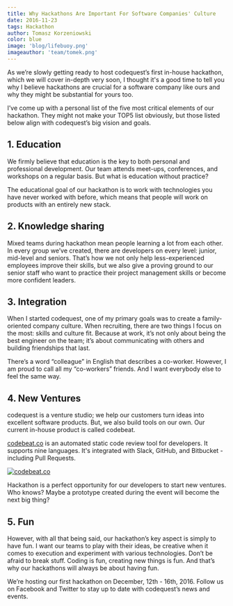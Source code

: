 ```yaml
---
title: Why Hackathons Are Important For Software Companies' Culture
date: 2016-11-23
tags: Hackathon
author: Tomasz Korzeniowski
color: blue
image: 'blog/lifebuoy.png'
imageauthor: 'team/tomek.png'
---
```


As we’re slowly getting ready to host codequest’s first in-house hackathon, which we will cover in-depth very soon, I thought it's a good time to tell you why I believe hackathons are crucial for a software company like ours and why they might be substantial for yours too.

I’ve come up with a personal list of the five most critical elements of our hackathon. They might not make your TOP5 list obviously, but those listed below align with codequest’s big vision and goals.

## 1. **Education**

We firmly believe that education is the key to both personal and professional development. Our team attends meet-ups, conferences, and workshops on a regular basis. But what is education without practice?

The educational goal of our hackathon is to work with technologies you have never worked with before, which means that people will work on products with an entirely new stack. 

## 2. **Knowledge sharing**

Mixed teams during hackathon mean people learning a lot from each other. In every group we’ve created, there are developers on every level: junior, mid-level and seniors. That’s how we not only help less-experienced employees improve their skills, but we also give a proving ground to our senior staff who want to practice their project management skills or become more confident leaders.

## 3. **Integration**

When I started codequest, one of my primary goals was to create a family-oriented company culture. When recruiting, there are two things I focus on the most: skills and culture fit. Because at work, it’s not only about being the best engineer on the team; it’s about communicating with others and building friendships that last.

There’s a word “colleague” in English that describes a co-worker. However, I am proud to call all my “co-workers” friends. And I want everybody else to feel the same way. 

## 4. **New Ventures**

codequest is a venture studio; we help our customers turn ideas into excellent software products. But, we also build tools on our own. Our current in-house product is called codebeat.

[codebeat.co](https://codebeat.co/) is an automated static code review tool for developers. It supports nine languages. It's integrated with Slack, GitHub, and Bitbucket - including Pull Requests.


<a href="https://codebeat.co" target="_blank">![codebeat.co](images/blog/codebeat-cta.png)</a>


Hackathon is a perfect opportunity for our developers to start new ventures. Who knows? Maybe a prototype created during the event will become the next big thing?

## 5. **Fun**

However, with all that being said, our hackathon’s key aspect is simply to have fun. I want our teams to play with their ideas, be creative when it comes to execution and experiment with various technologies. Don’t be afraid to break stuff. Coding is fun, creating new things is fun. And that’s why our hackathons will always be about having fun.

We’re hosting our first hackathon on December, 12th - 16th, 2016. Follow us on Facebook and Twitter to stay up to date with codequest’s news and events.